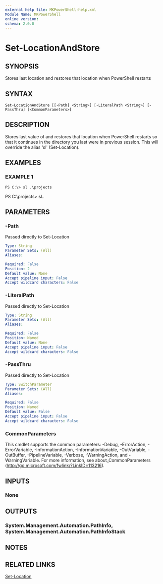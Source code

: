 ```yaml
---
external help file: MKPowerShell-help.xml
Module Name: MKPowerShell
online version:
schema: 2.0.0
---
```


# Set-LocationAndStore

## SYNOPSIS
Stores last location and restores that location when PowerShell restarts

## SYNTAX

```
Set-LocationAndStore [[-Path] <String>] [-LiteralPath <String>] [-PassThru] [<CommonParameters>]
```

## DESCRIPTION
Stores last value of and restores that location when PowerShell restarts so that it continues in the directory you last were in previous session. This will override the alias 'sl' (Set-Location).

## EXAMPLES

### EXAMPLE 1
```
PS C:\> sl .\projects
```

PS C:\projects\> sl..

## PARAMETERS

### -Path
Passed directly to Set-Location
```yaml
Type: String
Parameter Sets: (All)
Aliases:

Required: False
Position: 2
Default value: None
Accept pipeline input: False
Accept wildcard characters: False
```

### -LiteralPath
Passed directly to Set-Location

```yaml
Type: String
Parameter Sets: (All)
Aliases:

Required: False
Position: Named
Default value: None
Accept pipeline input: False
Accept wildcard characters: False
```

### -PassThru
Passed directly to Set-Location

```yaml
Type: SwitchParameter
Parameter Sets: (All)
Aliases:

Required: False
Position: Named
Default value: False
Accept pipeline input: False
Accept wildcard characters: False
```

### CommonParameters
This cmdlet supports the common parameters: -Debug, -ErrorAction, -ErrorVariable, -InformationAction, -InformationVariable, -OutVariable, -OutBuffer, -PipelineVariable, -Verbose, -WarningAction, and -WarningVariable. For more information, see about_CommonParameters (http://go.microsoft.com/fwlink/?LinkID=113216).

## INPUTS

### None

## OUTPUTS

### System.Management.Automation.PathInfo, System.Management.Automation.PathInfoStack

## NOTES

## RELATED LINKS

[Set-Location](https://docs.microsoft.com/en-us/powershell/module/Microsoft.PowerShell.Management/Set-Location)
